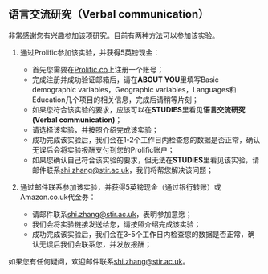 ## 语言交流研究（Verbal communication）

非常感谢您有兴趣参加该项研究。目前有两种方法可以参加该实验。

1. 通过Prolific参加该实验，并获得5英镑现金：
    - 首先您需要在[Prolific.co](https://app.prolific.co/register/participant)上注册一个账号；
    - 完成注册并成功验证邮箱后，请在**ABOUT YOU**里填写Basic demographic variables，Geographic variables，Languages和Education几个项目的相关信息，完成后请稍等片刻；
    - 如果您符合该实验的要求，应该可以在**STUDIES**里看见**语言交流研究 (Verbal communication)**；
    - 请选择该实验，并按照介绍完成该实验；
    - 成功完成该实验后，我们会在1-2个工作日内检查您的数据是否正常，确认无误后会将实验报酬支付到您的Prolific账户；
    - 如果您确认自己符合该实验的要求，但无法在**STUDIES**里看见该实验，请邮件联系<shi.zhang@stir.ac.uk>，我们将帮您解决该问题；

2. 通过邮件联系参加该实验，并获得5英镑现金（通过银行转账）或Amazon.co.uk代金券：
    - 请邮件联系<shi.zhang@stir.ac.uk>，表明参加意愿；
    - 我们会将实验链接发送给您，请按照介绍完成该实验；
    - 成功完成该实验后，我们会在3-5个工作日内检查您的数据是否正常，确认无误后我们会联系您，并发放报酬；

如果您有任何疑问，欢迎邮件联系<shi.zhang@stir.ac.uk>。
